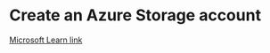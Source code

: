 # Create an Azure Storage account

[Microsoft Learn link](https://docs.microsoft.com/en-us/learn/modules/create-azure-storage-account/)